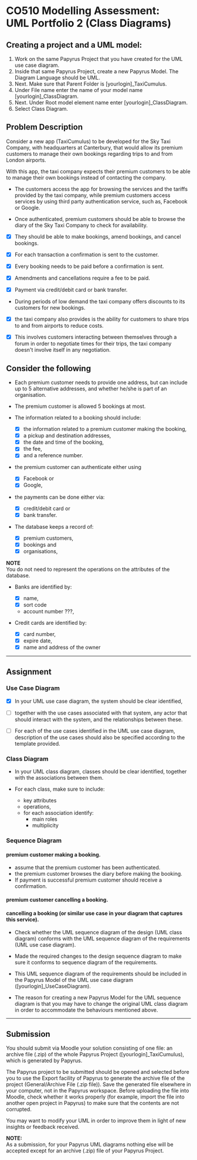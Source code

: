 # CO510  Modelling Assessment:<br> UML Portfolio 2 (Class Diagrams)

## Creating a project and a UML model:

1. Work on the same Papyrus Project that you have created for the UML use case diagram.
2. Inside that same Papyrus Project, create a new Papyrus Model. The Diagram Language should be UML. 
3. Next.  Make sure that Parent Folder is [yourlogin]_TaxiCumulus. 
4. Under File name enter the name of your model name [yourlogin]_ClassDiagram. 
5. Next.  Under Root model element name enter [yourlogin]_ClassDiagram. 
6. Select Class Diagram. 

## Problem Description

Consider a new app (TaxiCumulus) to be developed for the Sky Taxi Company,
with headquarters at Canterbury, that would allow its premium customers to
manage their own bookings regarding trips to and from London airports. 

With this app, the taxi company expects their premium customers to
be able to manage their own bookings instead of contacting the company.

- The customers access the app for browsing the services and the tariffs
provided by the taxi company, while premium customers access services by
using third party authentication service, such as, Facebook or Google. 

- Once authenticated, premium customers should be able to browse the diary
of the Sky Taxi Company to check for availability.

- [X] They should be able to make bookings, amend bookings, and cancel bookings. 

- [X] For each transaction a confirmation is sent to the customer.

- [X] Every booking needs to be paid before a confirmation is sent.

- [X] Amendments and cancellations require a fee to be paid.

- [X] Payment via credit/debit card or bank transfer.

- During periods of low demand the taxi company offers discounts to its
customers for new bookings.

- [X] the taxi company also provides is the ability for customers to share
trips to and from airports to reduce costs.

- [X] This involves customers interacting between themselves through a forum in
order to negotiate times for their trips, the taxi company doesn't involve
itself in any negotiation.

## Consider the following

- Each premium customer needs to provide one address, but can include up
to 5 alternative addresses, and whether he/she is part of an organisation.

- The premium customer is allowed 5 bookings at most. 

- The information related to a booking should include:
  + [X] the information related to a premium customer making the booking, 
  + [X] a pickup and destination addresses, 
  + [X] the date and time of the booking, 
  + [X] the fee, 
  + [X] and a reference number.

- the premium customer can authenticate either using
  + [X] Facebook or 
  + [X] Google, 

- the payments can be done either via:
  + [X] credit/debit card or 
  + [X] bank transfer.

- The database keeps a record of:
  + [X] premium customers, 
  + [X] bookings and 
  + [X] organisations, 

**NOTE**<br>
You do not need to represent the operations on the attributes of the database.

- Banks are identified by:
  + [X] name, 
  + [X] sort code 
  + account number ???, 

- Credit cards are identified by:
  + [X] card number, 
  + [X] expire date, 
  + [X] name and address of the owner

------------------------------------------------------------

## Assignment

### Use Case Diagram

- [X] In your UML use case diagram, the system should be clear
identified, 

- [ ] together with the use cases associated with that system, any actor
that should interact with the system, and the relationships between these.

- [ ] For each of the use cases identified in the UML use case diagram,
description of the use cases should also be specified according to the
template provided.

### Class Diagram

+ In your UML class diagram, classes should be clear identified, together with the associations between them.

+ For each class, make sure to include:
  - key attributes 
  - operations, 
  - for each association identify:
    * main roles 
	* multiplicity

### Sequence Diagram

#### premium customer making a booking. 

- assume that the premium customer has been authenticated.
- the premium customer browses the diary before making the booking.
- If payment is successful premium customer should receive a confirmation.

#### premium customer cancelling a booking.

#### cancelling a booking (or similar use case in your diagram that captures this service).

- Check whether the UML sequence diagram of the design (UML class diagram)
conforms with the UML sequence diagram of the requirements (UML use case diagram).  

- Made the required changes to the design sequence diagram to make sure it
conforms to sequence diagram of the requirements.

- This UML sequence diagram of the requirements should be included in the
Papyrus Model of the UML use case diagram ([yourlogin]_UseCaseDiagram).

- The reason for creating a new Papyrus Model for the UML sequence diagram
is that you may have to change the original UML class diagram in order to
accommodate the behaviours mentioned above.

-----------------------------------------------------------------------

## Submission

You should submit via Moodle your solution consisting of one file: an
archive file (.zip) of the whole Papyrus Project ([yourlogin]_TaxiCumulus),
which is generated by Papyrus.

The Papyrus project to be submitted should be opened and selected before
you to use the Export facility of Papyrus to generate the archive file of
the project (General/Archive File (.zip file)).  Save the generated file
elsewhere in your computer, not in the Papyrus workspace. Before uploading
the file into Moodle, check whether it works properly (for example, import
the file into another open project in Papyrus) to make sure that the contents
are not corrupted.

You may want to modify your UML in order to improve them in light of new
insights or feedback received.

**NOTE:**<br>
As a submission, for your Papyrus UML diagrams nothing else will be
accepted except for an archive (.zip) file of your Papyrus Project. 
